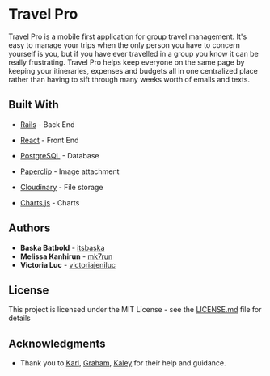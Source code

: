 # Travel Pro

Travel Pro is a mobile first application for group travel management.
It's easy to manage your trips when the only person you have to concern yourself is you, but if you have ever travelled in a group you know it can be really frustrating. Travel Pro helps keep everyone on the same page by keeping your itineraries, expenses and budgets all in one centralized place rather than having to sift through many weeks worth of emails and texts.


## Built With

* [Rails](http://guides.rubyonrails.org/) - Back End
* [React](https://reactjs.org/) - Front End
* [PostgreSQL](https://www.postgresql.org/) - Database

* [Paperclip](https://github.com/thoughtbot/paperclip) - Image attachment
* [Cloudinary](https://cloudinary.com/) - File storage
* [Charts.js](http://www.chartjs.org/) - Charts


## Authors

* **Baska Batbold**  - [itsbaska](https://github.com/itsbaska)
* **Melissa Kanhirun**  - [mk7run](https://github.com/mk7run)
* **Victoria Luc**  - [victoriajeniluc](https://github.com/victoriajeniluc)


## License

This project is licensed under the MIT License - see the [LICENSE.md](LICENSE.md) file for details

## Acknowledgments

* Thank you to [Karl](https://github.com/karl-thomas), [Graham](https://github.com/telegraham), [Kaley](https://github.com/klaporta415) for their help and guidance.

